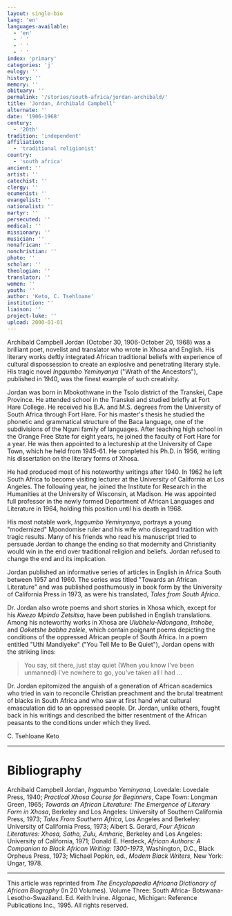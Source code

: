```yaml
---
layout: single-bio
lang: 'en'
languages-available:
  - 'en'
  - ' '
  - ' '
  - ' '
index: 'primary'
categories: 'j'
eulogy: ''
history: ''
memory: ''
obituary: ''
permalink: '/stories/south-africa/jordan-archibald/'
title: 'Jordan, Archibald Campbell'
alternate: ''
date: '1906-1968'
century:
  - '20th'
tradition: 'independent'
affiliation:
  - 'traditional religionist'
country:
  - 'south africa'
ancient: ''
artist: ''
catechist: ''
clergy: ''
ecumenist: ''
evangelist: ''
nationalist: ''
martyr: ''
persecuted: ''
medical: ''
missionary: ''
musician: ''
nonafrican: ''
nonchristian: ''
photo: ''
scholar: ''
theologian: ''
translator: ''
women: ''
youth: ''
author: 'Keto, C. Tsehloane'
institution: ''
liaison: ''
project-luke: ''
upload: 2000-01-01
---
```



Archibald Campbell Jordan (October 30, 1906-October 20, 1968) was a brilliant poet, novelist and translator who wrote in Xhosa and English. His literary works deftly integrated African traditional beliefs with experience of cultural dispossession to create an explosive and penetrating literary style. His tragic novel *Ingqumbo Yeminyanya* ("Wrath of the Ancestors"), published in 1940, was the finest example of such creativity.

Jordan was born in Mbokothwane in the Tsolo district of the Transkei, Cape Province. He attended school in the Transkei and studied briefly at Fort Hare College. He received his B.A. and M.S. degrees from the University of South Africa through Fort Hare. For his master's thesis he studied the phonetic and grammatical structure of the Baca language, one of the subdivisions of the Nguni family of languages. After teaching high school in the Orange Free State for eight years, he joined the faculty of Fort Hare for a year. He was then appointed to a lectureship at the University of Cape Town, which he held from 1945-61. He completed his Ph.D. in 1956, writing his dissertation on the literary forms of Xhosa.

He had produced most of his noteworthy writings after 1940. In 1962 he left South Africa to become visiting lecturer at the University of California at Los Angeles. The following year, he joined the Institute for Research in the Humanities at the University of Wisconsin, at Madison. He was appointed full professor in the newly formed Department of African Languages and Literature in 1964, holding this position until his death in 1968.

His most notable work, *Ingqumbo Yeminyanya*, portrays a young "modernized" Mpondomise ruler and his wife who disregard tradition with tragic results. Many of his friends who read his manuscript tried to persuade Jordan to change the ending so that modernity and Christianity would win in the end over traditional religion and beliefs. Jordan refused to change the end and its implication.

Jordan published an informative series of articles in English in Africa South between 1957 and 1960. The series was titled "Towards an African Literature" and was published posthumously in book form by the University of California Press in 1973, as were his translated, *Tales from South Africa*.

Dr. Jordan also wrote poems and short stories in Xhosa which, except for his *Kwezo Mpindo Zetsitsa*, have been published in English translations. Among his noteworthy works in Xhosa are *Ulubhelu-Ndongana*, *Imhobe*, and *Ooketshe babha zalele*, which contain poignant poems depicting the conditions of the oppressed African people of South Africa. In a poem entitled "Uthi Mandiyeke" ("You Tell Me to Be Quiet"), Jordan opens with the striking lines:

> You say, sit there, just stay quiet
> (When you know I've been unmanned)
> I've nowhere to go, you've taken all I had ...

Dr. Jordan epitomized the anguish of a generation of African academics who tried in vain to reconcile Christian preachment and the brutal treatment of blacks in South Africa and who saw at first hand what cultural emasculation did to an oppressed people. Dr. Jordan, unlike others, fought back in his writings and described the bitter resentment of the African peasants to the conditions under which they lived.

C. Tsehloane Keto

---

# Bibliography

Archibald Campbell Jordan, *Ingqumbo Yeminyana*, Lovedale: Lovedale Press, 1940; *Practical Xhosa Course for Beginners*, Cape Town: Longman Green, 1965; *Towards an African Literature: The Emergence of Literary Form in Xhosa*, Berkeley and Los Angeles: University of Southern California Press, 1973; *Tales From Southern Africa*, Los Angeles and Berkeley: University of California Press, 1973; Albert S. Gerard, *Four African Literatures: Xhosa, Sotho, Zulu, Amharic*, Berkeley and Los Angeles: University of California, 1971; Donald E. Herdeck, *African Authors: A Companion to Black African Writing: 1300-1973*, Washington, D.C., Black Orpheus Press, 1973; Michael Popkin, ed., *Modem Black Writers*, New York: Ungar, 1978.

---

This article was reprinted from *The Encyclopaedia Africana Dictionary of African Biography* (In 20 Volumes). Volume Three: South Africa- Botswana-Lesotho-Swaziland. Ed. Keith Irvine. Algonac, Michigan: Reference Publications Inc., 1995.  All rights reserved.